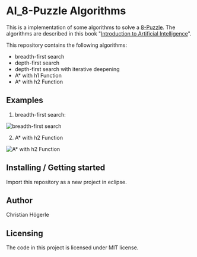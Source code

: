 # AI_8-Puzzle Algorithms

This is a implementation of some algorithms to solve a [8-Puzzle](http://www.d.umn.edu/~jrichar4/8puz.html). The algorithms are described in this book "[Introduction to Artificial Intelligence](https://www.hs-weingarten.de/~ertel/index.php?lang=eng&page=aibook)".

This repository contains the following algorithms:
  * breadth-first search
  * depth-first search
  * depth-first search with iterative deepening
  * A* with h1 Function
  * A* with h2 Function

## Examples
1) breadth-first search:

  ![breadth-first search](https://user-images.githubusercontent.com/7523395/34325261-4641eae2-e88d-11e7-9c59-46084d53ad57.png)

2) A* with h2 Function

  ![A* with h2 Function](https://user-images.githubusercontent.com/7523395/34325265-5d4931fa-e88d-11e7-9474-0079de83e3f1.png)


## Installing / Getting started

Import this repository as a new project in eclipse.

## Author
Christian Högerle 

## Licensing
The code in this project is licensed under MIT license.

